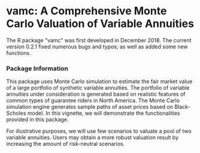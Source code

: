 # vamc: A Comprehensive Monte Carlo Valuation of Variable Annuities

The R package "vamc" was first developed in December 2018. The current version 0.2.1 fixed numerous bugs and typos; as well as added some new functions. 



### Package Information

This package uses Monte Carlo simulation to estimate the fair market value of a large portfolio of synthetic variable annuities. The portfolio of variable annuities under consideration is generated based on realistic features of common types of guarantee riders in North America. The Monte Carlo simulation engine generates sample paths of asset prices based on Black-Scholes model. In this vignette, we will demonstrate the functionalities provided in this package.

For illustrative purposes, we will use few scenarios to valuate a pool of two variable annuities. Users may obtain a more robust valuation result by increasing the amount of risk-neutral scenarios.